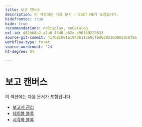 ```yaml
---
title: 보고 캔버스
description: 이 섹션에는 다음 문서 - EDIT ME가 포함됩니다.
hidefromtoc: true
hide: true
recommendations: noDisplay, noCatalog
exl-id: d82bb8a2-a2a6-43d6-a62e-e90f69229533
source-git-commit: 417b8c081a1940b112e8cfbd6d9216d802dc8f8e
workflow-type: tm+mt
source-wordcount: '24'
ht-degree: 0%

---
```


# 보고 캔버스

이 섹션에는 다음 문서가 포함됩니다.

* [보고서 관리](../../reports-and-dashboards/reporting-canvas/manage-reports/manage-reports.md)
* [테이블 블록](../../reports-and-dashboards/reporting-canvas/table-blocks/table-blocks.md)
* [시각화 블록](../../reports-and-dashboards/reporting-canvas/visualization-blocks/visualization-blocks.md)
